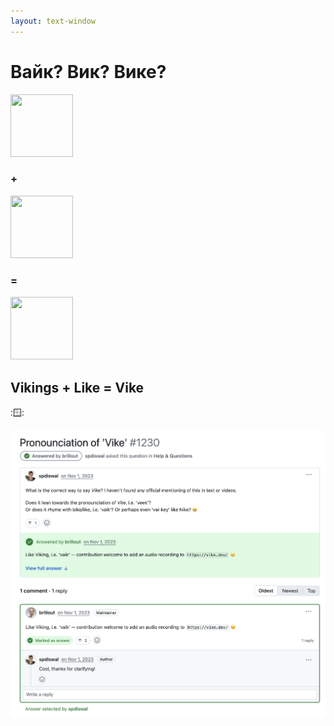 ```yaml
---
layout: text-window
---
```


# Вайк? Вик? Вике?

<Counter/>
<div class="flex gap-col-3">
    <div>
        <img src="https://cdn-icons-png.flaticon.com/512/6541/6541764.png" style="height:100px;width:100px;">
    </div>
    <h3 class="prose-2xl center my-auto dark:color-white">+</h3>
    <div>
<img src="https://upload.wikimedia.org/wikipedia/commons/thumb/f/f1/Heart_coraz%C3%B3n.svg/1200px-Heart_coraz%C3%B3n.svg.png" style="height:100px;width:100px;">
    </div>
<h3 class="prose-2xl center my-auto dark:color-white">=</h3>
<div>
        <img src="https://vike.dev/assets/static/vike.Dxt7bkZO.svg" style="height:100px;width:100px;">
</div>
</div>
<h2 class="dark:color-white">Vikings + Like = Vike</h2>

::window::

<img src="../assets/pronounce.png" />

